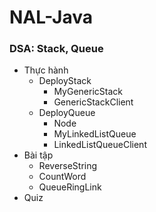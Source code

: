 # NAL-Java
### DSA: Stack, Queue
+ Thực hành
  + DeployStack
    + MyGenericStack
    + GenericStackClient
  + DeployQueue
    + Node
    + MyLinkedListQueue
    + LinkedListQueueClient
+ Bài tập
  + ReverseString
  + CountWord
  + QueueRingLink
+ Quiz